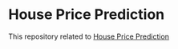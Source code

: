 # House Price Prediction

This repository related to [House Price Prediction](https://github.com/ArjunPukale/House_Price_Prediction)
